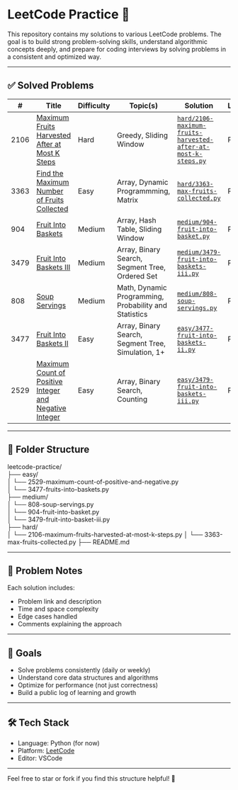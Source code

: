 ﻿# LeetCode Practice 🧠

This repository contains my solutions to various LeetCode problems. The goal is to build strong problem-solving skills, understand algorithmic concepts deeply, and prepare for coding interviews by solving problems in a consistent and optimized way.

---

## ✅ Solved Problems

| #    | Title                                                                                                                                           | Difficulty | Topic(s)                                              | Solution                                                                                                                       | Language |
| ---- | ----------------------------------------------------------------------------------------------------------------------------------------------- | ---------- | ----------------------------------------------------- | ------------------------------------------------------------------------------------------------------------------------------ | -------- |
| 2106 | [Maximum Fruits Harvested After at Most K Steps](https://leetcode.com/problems/maximum-fruits-harvested-after-at-most-k-steps/)                 | Hard       | Greedy, Sliding Window                                | [`hard/2106-maximum-fruits-harvested-after-at-most-k-steps.py`](medium/2106-maximum-fruits-harvested-after-at-most-k-steps.py) | Python   |
| 3363 | [Find the Maximum Number of Fruits Collected](https://leetcode.com/problems/find-the-maximum-number-of-fruits-collected/)                       | Easy       | Array, Dynamic Programmming, Matrix                   | [`hard/3363-max-fruits-collected.py`](hard/3363-max-fruits-collected.py)                                                       | Python   |
| 904  | [Fruit Into Baskets ](https://leetcode.com/problems/fruit-into-baskets/)                                                                        | Medium     | Array, Hash Table, Sliding Window                     | [`medium/904-fruit-into-basket.py`](medium/904-fruit-into-basket.py)                                                           | Python   |
| 3479 | [Fruit Into Baskets III ](https://leetcode.com/problems/fruits-into-baskets-iii/)                                                               | Medium     | Array, Binary Search, Segment Tree, Ordered Set       | [`medium/3479-fruit-into-baskets-iii.py`](medium/3479-fruit-into-baskets-iii.py)                                               | Python   |
| 808  | [Soup Servings](https://leetcode.com/problems/soup-servings/)                                                                                   | Medium     | Math, Dynamic Programming, Probability and Statistics | [`medium/808-soup-servings.py`](medium/808-soup-servings.py)                                                                   | Python   |
| 3477 | [Fruit Into Baskets II ](https://leetcode.com/problems/fruits-into-baskets-ii/)                                                                 | Easy       | Array, Binary Search, Segment Tree, Simulation, 1+    | [`easy/3477-fruit-into-baskets-ii.py`](easy/3477-fruit-into-baskets-ii.py)                                                     | Python   |
| 2529 | [Maximum Count of Positive Integer and Negative Integer](https://leetcode.com/problems/maximum-count-of-positive-integer-and-negative-integer/) | Easy       | Array, Binary Search, Counting                        | [`easy/3479-fruit-into-baskets-iii.py`](easy/2529-maximum-count-of-positive-and-negative.py)                                   | Python   |

---

## 📂 Folder Structure

leetcode-practice/  
├── easy/  
│ └── 2529-maximum-count-of-positive-and-negative.py  
│ └── 3477-fruits-into-baskets.py  
├── medium/  
│ └── 808-soup-servings.py  
│ └── 904-fruit-into-basket.py  
│ └── 3479-fruit-into-basket-iii.py  
├── hard/  
│ └── 2106-maximum-fruits-harvested-at-most-k-steps.py
│ └── 3363-max-fruits-collected.py
├── README.md

---

## 🧠 Problem Notes

Each solution includes:

- Problem link and description
- Time and space complexity
- Edge cases handled
- Comments explaining the approach

---

## 🚀 Goals

- Solve problems consistently (daily or weekly)
- Understand core data structures and algorithms
- Optimize for performance (not just correctness)
- Build a public log of learning and growth

---

## 🛠️ Tech Stack

- Language: Python (for now)
- Platform: [LeetCode](https://leetcode.com/)
- Editor: VSCode

---

Feel free to star or fork if you find this structure helpful! 🌟
